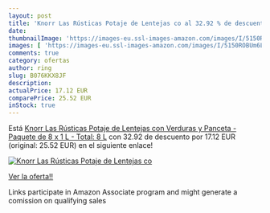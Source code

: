 ```yaml
---
layout: post
title: 'Knorr Las Rústicas Potaje de Lentejas co al 32.92 % de descuento'
date: 
thumbnailImage: 'https://images-eu.ssl-images-amazon.com/images/I/5150ROBUm6L._SL200_.jpg'
images: [ 'https://images-eu.ssl-images-amazon.com/images/I/5150ROBUm6L._SL200_.jpg' ]
comments: true
category: ofertas
author: ring
slug: B076KKX8JF
description:
actualPrice: 17.12 EUR
comparePrice: 25.52 EUR
inStock: true
---
```


Está [Knorr Las Rústicas Potaje de Lentejas con Verduras y Panceta - Paquete de 8 x 1 L - Total: 8 L](https://www.amazon.es/dp/B076KKX8JF/?tag=tolees-21) con 32.92 de descuento por 17.12 EUR (original: 25.52 EUR) en el siguiente enlace!

[![Knorr Las Rústicas Potaje de Lentejas co](https://images-eu.ssl-images-amazon.com/images/I/5150ROBUm6L._SL200_.jpg)](https://www.amazon.es/dp/B076KKX8JF/?tag=tolees-21)

[Ver la oferta!!](https://www.amazon.es/dp/B076KKX8JF/?tag=tolees-21)

Links participate in Amazon Associate program and might generate a comission on qualifying sales


